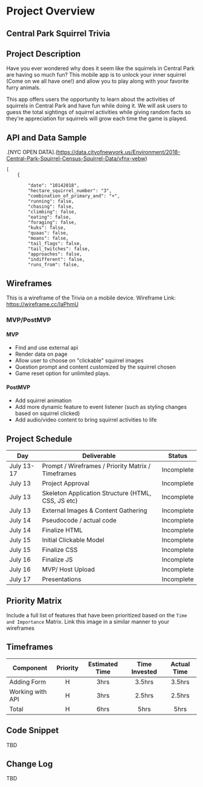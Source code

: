 # Project Overview

## Central Park Squirrel Trivia

## Project Description

Have you ever wondered why does it seem like the squirrels in Central Park are having so much fun? This mobile app is to unlock your inner squirrel (Come on we all have one!) and allow you to play along with your favorite furry animals. 

This app offers users the opportunity to learn about the activities of squirrels in Central Park and have fun while doing it. We will ask users to guess the total sightings of squirrel activities while giving random facts so they're appreciation for squirrels will grow each time the game is played. 

## API and Data Sample

.[NYC OPEN DATA].(https://data.cityofnewyork.us/Environment/2018-Central-Park-Squirrel-Census-Squirrel-Data/vfnx-vebw)

```
[
    {
       
        "date": "10142018",
        "hectare_squirrel_number": "3",
        "combination_of_primary_and": "+",
        "running": false,
        "chasing": false,
        "climbing": false,
        "eating": false,
        "foraging": false,
        "kuks": false,
        "quaas": false,
        "moans": false,
        "tail_flags": false,
        "tail_twitches": false,
        "approaches": false,
        "indifferent": false,
        "runs_from": false,

```
## Wireframes

This is a wireframe of the Trivia on a mobile device.
Wireframe Link: https://wireframe.cc/IaPhmU

### MVP/PostMVP

#### MVP 

- Find and use external api 
- Render data on page 
- Allow user to choose on "clickable" squirrel images
- Question prompt and content customized by the squirrel chosen
- Game reset option for unlimited plays.

#### PostMVP  

- Add squirrel animation 
- Add more dynamic feature to event listener (such as styling changes based on squirrel clicked)
- Add audio/video content to bring squirrel activities to life 

## Project Schedule

|  Day | Deliverable | Status
|---|---| ---|
|July 13-17| Prompt / Wireframes / Priority Matrix / Timeframes | Incomplete
|July 13| Project Approval | Incomplete
|July 13| Skeleton Application Structure (HTML, CSS, JS etc) | Incomplete
|July 13| External Images & Content Gathering | Incomplete
|July 14| Pseudocode / actual code | Incomplete
|July 14| Finalize HTML  | Incomplete
|July 15| Initial Clickable Model  | Incomplete
|July 15| Finalize CSS | Incomplete
|July 16| Finalize JS | Incomplete
|July 16| MVP/ Host Upload | Incomplete
|July 17| Presentations | Incomplete

## Priority Matrix

Include a full list of features that have been prioritized based on the `Time and Importance` Matrix.  Link this image in a similar manner to your wireframes

## Timeframes


| Component | Priority | Estimated Time | Time Invested | Actual Time |
| --- | :---: |  :---: | :---: | :---: |
| Adding Form | H | 3hrs| 3.5hrs | 3.5hrs |
| Working with API | H | 3hrs| 2.5hrs | 2.5hrs |
| Total | H | 6hrs| 5hrs | 5hrs |

## Code Snippet

TBD

## Change Log
 
TBD
